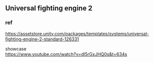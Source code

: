 ## Universal fighting engine 2



### ref
https://assetstore.unity.com/packages/templates/systems/universal-fighting-engine-2-standard-126331

showcase \
https://www.youtube.com/watch?v=dl5rGxJHQ0s&t=634s
